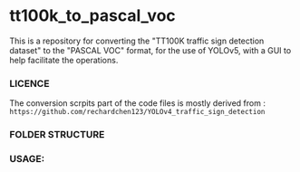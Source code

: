 # tt100k_to_pascal_voc
This is a repository for converting the "TT100K traffic sign detection dataset" to the "PASCAL VOC" format,
for the use of YOLOv5, with a GUI to help facilitate the operations.

### LICENCE
The conversion scrpits part of the code files is mostly derived from :
`https://github.com/rechardchen123/YOLOv4_traffic_sign_detection`

### FOLDER STRUCTURE



### USAGE:
